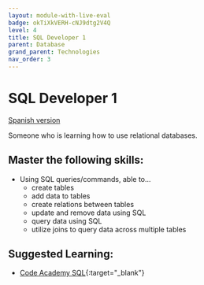 ```yaml
---
layout: module-with-live-eval
badge: okTiXkVERH-cNJ9dtg2V4Q
level: 4
title: SQL Developer 1
parent: Database
grand_parent: Technologies
nav_order: 3
---
```

# SQL Developer 1

[Spanish version](sql1-es.md)

Someone who is learning how to use relational databases.

## Master the following skills:

- Using SQL queries/commands, able to...
  - create tables
  - add data to tables
  - create relations between tables
  - update and remove data using SQL
  - query data using SQL
  - utilize joins to query data across multiple tables

## Suggested Learning:

- [Code Academy SQL](https://www.codecademy.com/learn/learn-sql){:target="\_blank"}

